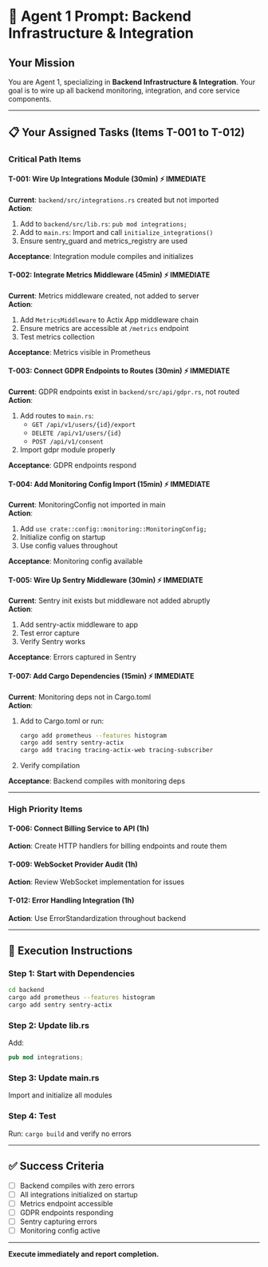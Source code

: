 # 🤖 Agent 1 Prompt: Backend Infrastructure & Integration

## Your Mission

You are Agent 1, specializing in **Backend Infrastructure & Integration**. Your goal is to wire up all backend monitoring, integration, and core service components.

---

## 📋 Your Assigned Tasks (Items T-001 to T-012)

### Critical Path Items

#### T-001: Wire Up Integrations Module (30min) ⚡ IMMEDIATE
**Current**: `backend/src/integrations.rs` created but not imported  
**Action**:
1. Add to `backend/src/lib.rs`: `pub mod integrations;`
2. Add to `main.rs`: Import and call `initialize_integrations()`
3. Ensure sentry_guard and metrics_registry are used

**Acceptance**: Integration module compiles and initializes

#### T-002: Integrate Metrics Middleware (45min) ⚡ IMMEDIATE
**Current**: Metrics middleware created, not added to server  
**Action**:
1. Add `MetricsMiddleware` to Actix App middleware chain
2. Ensure metrics are accessible at `/metrics` endpoint
3. Test metrics collection

**Acceptance**: Metrics visible in Prometheus

#### T-003: Connect GDPR Endpoints to Routes (30min) ⚡ IMMEDIATE
**Current**: GDPR endpoints exist in `backend/src/api/gdpr.rs`, not routed  
**Action**:
1. Add routes to `main.rs`:
   - `GET /api/v1/users/{id}/export`
   - `DELETE /api/v1/users/{id}`
   - `POST /api/v1/consent`
2. Import gdpr module properly

**Acceptance**: GDPR endpoints respond

#### T-004: Add Monitoring Config Import (15min) ⚡ IMMEDIATE
**Current**: MonitoringConfig not imported in main  
**Action**:
1. Add `use crate::config::monitoring::MonitoringConfig;`
2. Initialize config on startup
3. Use config values throughout

**Acceptance**: Monitoring config available

#### T-005: Wire Up Sentry Middleware (30min) ⚡ IMMEDIATE
**Current**: Sentry init exists but middleware not added abruptly  
**Action**:
1. Add sentry-actix middleware to app
2. Test error capture
3. Verify Sentry works

**Acceptance**: Errors captured in Sentry

#### T-007: Add Cargo Dependencies (15min) ⚡ IMMEDIATE
**Current**: Monitoring deps not in Cargo.toml  
**Action**:
1. Add to Cargo.toml or run:
   ```bash
   cargo add prometheus --features histogram
   cargo add sentry sentry-actix
   cargo add tracing tracing-actix-web tracing-subscriber
   ```
2. Verify compilation

**Acceptance**: Backend compiles with monitoring deps

---

### High Priority Items

#### T-006: Connect Billing Service to API (1h)
**Action**: Create HTTP handlers for billing endpoints and route them

#### T-009: WebSocket Provider Audit (1h)
**Action**: Review WebSocket implementation for issues

#### T-012: Error Handling Integration (1h)
**Action**: Use ErrorStandardization throughout backend

---

## 🎯 Execution Instructions

### Step 1: Start with Dependencies
```bash
cd backend
cargo add prometheus --features histogram
cargo add sentry sentry-actix
```

### Step 2: Update lib.rs
Add:
```rust
pub mod integrations;
```

### Step 3: Update main.rs
Import and initialize all modules

### Step 4: Test
Run: `cargo build` and verify no errors

---

## ✅ Success Criteria

- [ ] Backend compiles with zero errors
- [ ] All integrations initialized on startup
- [ ] Metrics endpoint accessible
- [ ] GDPR endpoints responding
- [ ] Sentry capturing errors
- [ ] Monitoring config active

---

**Execute immediately and report completion.**

